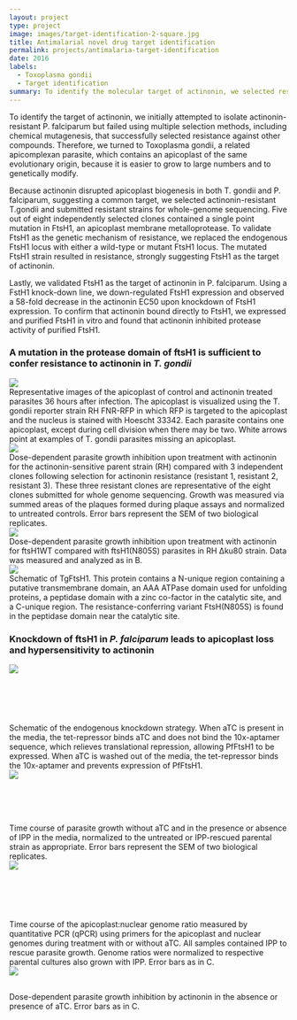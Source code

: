 ```yaml
---
layout: project
type: project
image: images/target-identification-2-square.jpg
title: Antimalarial novel drug target identification
permalink: projects/antimalaria-target-identification
date: 2016
labels:
  - Toxoplasma gondii
  - Target identification
summary: To identify the molecular target of actinonin, we selected resistant mutants in Toxoplasma gondii that could survive high amounts of drug.
---
```


To identify the target of actinonin, we initially  attempted to isolate actinonin-resistant P. falciparum but failed using multiple selection methods, including chemical mutagenesis, that successfully selected resistance against other compounds. Therefore, we turned to Toxoplasma gondii, a related apicomplexan parasite, which contains an apicoplast of the same evolutionary origin, because it is easier to grow to large numbers and to genetically modify. 

Because actinonin disrupted apicoplast biogenesis in both T. gondii and P. falciparum, suggesting a common target, we selected actinonin-resistant T.gondii and submitted resistant strains for whole-genome sequencing. Five out of eight independently selected clones contained a single point mutation in FtsH1, an apicoplast membrane metalloprotease. To validate FtsH1 as the genetic mechanism of resistance, we replaced the endogenous FtsH1 locus with either a wild-type or mutant FtsH1 locus. The mutated FtsH1 strain resulted in resistance, strongly suggesting FtsH1 as the target of actinonin. 

Lastly, we validated FtsH1 as the target of actinonin in P. falciparum. Using a FstH1 knock-down line, we  down-regulated FtsH1 expression and observed a 58-fold decrease in the actinonin EC50 upon knockdown of FtsH1 expression. To confirm that actinonin bound directly to FtsH1, we expressed and purified FtsH1 in vitro and found that actinonin inhibited protease activity of purified FtsH1. 

### A mutation in the protease domain of ftsH1 is sufficient to confer resistance to actinonin in <em>T. gondii</em>

<div class="ui segments">
  <div class="ui segment">
    <img class="ui image" src="../images/Figure-2a.png">
  </div>
  <div class="ui secondary segment">
  Representative images of the apicoplast of control and actinonin treated parasites 36 hours after infection. The apicoplast is visualized using the T. gondii reporter strain RH FNR-RFP in which RFP is targeted to the apicoplast and the nucleus is stained with Hoescht 33342. Each parasite contains one apicoplast, except during cell division when there may be two. White arrows point at examples of T. gondii parasites missing an apicoplast.
  </div>
</div>  
  
<div class="ui segments">
  <div class="ui segment">
    <img class="ui large image" src="../images/Figure-2b.png">
  </div>
  <div class="ui secondary segment">
  Dose-dependent parasite growth inhibition upon treatment with actinonin for the actinonin-sensitive parent strain (RH) compared with 3 independent clones following selection for actinonin resistance (resistant 1, resistant 2, resistant 3). These three resistant clones are representative of the eight clones submitted for whole genome sequencing. Growth was measured via summed areas of the plaques formed during plaque assays and normalized to untreated controls. Error bars represent the SEM of two biological replicates.
  </div>
</div> 
   
<div class="ui segments">
  <div class="ui segment">
    <img class="ui large image" src="../images/Figure-2c.png">
  </div>
  <div class="ui secondary segment">
  Dose-dependent parasite growth inhibition upon treatment with actinonin for ftsH1WT compared with ftsH1(N805S) parasites in RH Δku80 strain. Data was measured and analyzed as in B.
  </div>
</div>  
     
<div class="ui segments">
  <div class="ui segment">
     <img class="ui large image" src="../images/Figure-2d.png">
  </div>
  <div class="ui secondary segment">
  Schematic of TgFtsH1. This protein contains a N-unique region containing a putative transmembrane domain, an AAA ATPase domain used for unfolding proteins, a peptidase domain with a zinc co-factor in the catalytic site, and a C-unique region. The resistance-conferring variant FtsH(N805S) is found in the peptidase domain near the catalytic site.
  </div>
</div>  

### Knockdown of ftsH1 in <em>P. falciparum</em> leads to apicoplast loss and hypersensitivity to actinonin

<div class="ui segment">
  <img style="padding-bottom: 90px" class="ui image" src="../images/Figure-3a.png">
  <div class="ui bottom attached large label">Schematic of the endogenous knockdown strategy. When aTC is present in the media, the tet-repressor binds aTC and does not bind the 10x-aptamer sequence, which relieves translational repression, allowing PfFtsH1 to be expressed. When aTC is washed out of the media, the tet-repressor binds the 10x-aptamer and prevents expression of PfFtsH1.</div>
</div>

<div class="ui segment">
  <img style="padding-bottom: 80px" class="ui image" src="../images/Figure-3b.png">
  <div class="ui bottom attached large label">Time course of parasite growth without aTC and in the presence or absence of IPP in the media, normalized to the untreated or IPP-rescued parental strain as appropriate. Error bars represent the SEM of two biological replicates.</div>
</div>

<div class="ui segment">
  <img style="padding-bottom: 90px" class="ui image" src="../images/Figure-3c.png">
  <div class="ui bottom attached large label">Time course of the apicoplast:nuclear genome ratio measured by quantitative PCR (qPCR) using primers for the apicoplast and nuclear genomes during treatment with or without aTC. All samples contained IPP to rescue parasite growth. Genome ratios were normalized to respective parental cultures also grown with IPP. Error bars as in C. </div>
</div>

<div class="ui segment">
  <img style="padding-bottom: 30px" class="ui image" src="../images/Figure-3d.png">
  <div  class="ui bottom attached large label"> Dose-dependent parasite growth inhibition by actinonin in the absence or presence of aTC. Error bars as in C. </div>
</div>
